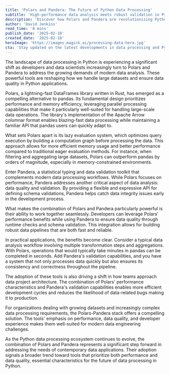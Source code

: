 ```yaml
---
title: 'Polars and Pandera: The Future of Python Data Processing'
subtitle: 'High-performance data analysis meets robust validation in Python'
description: 'Discover how Polars and Pandera are revolutionizing Python data processing with lightning-fast performance and robust validation capabilities. Learn why these tools are becoming essential for modern data analysis workflows.'
author: 'David Jenkins'
read_time: '8 mins'
publish_date: '2025-02-18'
created_date: '2025-02-18'
heroImage: 'https://images.magick.ai/processing-data-hero.jpg'
cta: 'Stay updated on the latest developments in data processing and Python tools by following us on LinkedIn. Join our community of data professionals and get exclusive insights into emerging technologies and best practices.'
---
```


The landscape of data processing in Python is experiencing a significant shift as developers and data scientists increasingly turn to Polars and Pandera to address the growing demands of modern data analysis. These powerful tools are reshaping how we handle large datasets and ensure data quality in Python applications.

Polars, a lightning-fast DataFrames library written in Rust, has emerged as a compelling alternative to pandas. Its fundamental design prioritizes performance and memory efficiency, leveraging parallel processing capabilities that make it particularly well-suited for handling large-scale data operations. The library's implementation of the Apache Arrow columnar format enables blazing-fast data processing while maintaining a familiar API that pandas users can quickly adapt to.

What sets Polars apart is its lazy evaluation system, which optimizes query execution by building a computation graph before processing the data. This approach allows for more efficient memory usage and better performance compared to traditional eager evaluation methods. For instance, when filtering and aggregating large datasets, Polars can outperform pandas by orders of magnitude, especially in memory-constrained environments.

Enter Pandera, a statistical typing and data validation toolkit that complements modern data processing workflows. While Polars focuses on performance, Pandera addresses another critical aspect of data analysis: data quality and validation. By providing a flexible and expressive API for defining schema validations, Pandera helps catch data integrity issues early in the development process.

What makes the combination of Polars and Pandera particularly powerful is their ability to work together seamlessly. Developers can leverage Polars' performance benefits while using Pandera to ensure data quality through runtime checks and schema validation. This integration allows for building robust data pipelines that are both fast and reliable.

In practical applications, the benefits become clear. Consider a typical data analysis workflow involving multiple transformation steps and aggregations. With Polars, operations that would typically take minutes in pandas can be completed in seconds. Add Pandera's validation capabilities, and you have a system that not only processes data quickly but also ensures its consistency and correctness throughout the pipeline.

The adoption of these tools is also driving a shift in how teams approach data project architecture. The combination of Polars' performance characteristics and Pandera's validation capabilities enables more efficient development cycles and reduces the likelihood of data-related bugs making it to production.

For organizations dealing with growing datasets and increasingly complex data processing requirements, the Polars-Pandera stack offers a compelling solution. The tools' emphasis on performance, data quality, and developer experience makes them well-suited for modern data engineering challenges.

As the Python data processing ecosystem continues to evolve, the combination of Polars and Pandera represents a significant step forward in addressing the needs of contemporary data applications. Their adoption signals a broader trend toward tools that prioritize both performance and data quality, essential characteristics for the future of data processing in Python.